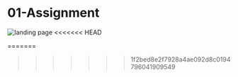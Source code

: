 # 01-Assignment
![landing page](https://user-images.githubusercontent.com/93368137/152521142-1f2d138f-1c43-4b57-b5d0-a6b6153014f9.png)
<<<<<<< HEAD

=======
>>>>>>> 1f2bed8e2f7928a4ae092d8c0194796041909549
